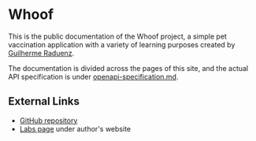 # Whoof

This is the public documentation of the Whoof project, a simple pet vaccination application with a variety of learning purposes created by [Guilherme Raduenz](https://gui.rdnz.dev/\_/).

The documentation is divided across the pages of this site, and the actual API specification is under [openapi-specification.md](openapi-specification.md "mention").

## External Links

* [GitHub repository](https://github.com/graduenz/whoof-aspnetcore)
* [Labs page](https://gui.rdnz.dev/\_/labs/whoof) under author's website
